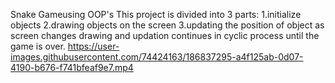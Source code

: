 Snake Gameusing OOP's
This project is divided into 3 parts:
1.initialize objects
2.drawing objects on the screen
3.updating the position of object as screen changes
drawing and updation continues in cyclic process until the game is over.
https://user-images.githubusercontent.com/74424163/186837295-a4f125ab-0d07-4190-b676-f741bfeaf9e7.mp4



